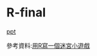 # R-final
[ppt](https://docs.google.com/presentation/d/12mW2oXsylFs6t_WLFfrPDYxZoa_teUy65g58cuuXm44/edit#slide=id.gba14ada1b7_1_236)

參考資料:[用R寫一個迷宮小遊戲](https://blog.csdn.net/m0_50523097/article/details/125886551?utm_medium=distribute.pc_relevant.none-task-blog-2~default~baidujs_baidulandingword~default-0-125886551-blog-114842545.pc_relevant_3mothn_strategy_recovery&spm=1001.2101.3001.4242.1&utm_relevant_index=3)
